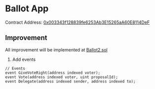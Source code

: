 # Ballot App

Contract Address: [0x003343f128839fe6253Ab3E15265aA60E8114DeF](https://sepolia.etherscan.io/address/0x003343f128839fe6253ab3e15265aa60e8114def)

## Improvement

All improvement will be implemented at [Ballot2.sol](contracts/Ballot2.sol)

1. Add events

```solidity
// Events
event GiveVoteRight(address indexed voter);
event Vote(address indexed voter, uint proposalId);
event Delegate(address indexed sender, address indexed to);
```
